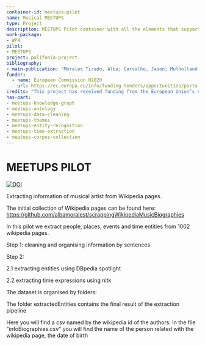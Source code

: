 ```yaml
---
container-id: meetups-pilot
name: Musical MEETUPS
type: Project
description: MEETUPS Pilot container with all the elements that support the knowledge extraction of historical meetups
work-package: 
- WP4
pilot:
- MEETUPS
project: polifonia-project
bibliography:
- main-publication: "Morales Tirado, Alba; Carvalho, Jason; Mulholland, Paul and Daga, Enrico (2023). Musical Meetups: a Knowledge Graph approach for Historical Social Network Analysis. In: Proceedings of the ESWC 2023 Workshops and Tutorials, Semantic Methods for Events and Stories (SEMMES)."
funder:
  - name: European Commission H2020
    url: https://ec.europa.eu/info/funding-tenders/opportunities/portal/screen/programmes/h2020
credits: "This project has received funding from the European Union’s Horizon 2020 research and innovation programme under grant agreement GA101004746. The communication reflects only the author’s view and the Research Executive Agency is not responsible for any use that may be made of the information it contains."
has-part:
- meetups-knowledge-graph
- meetups-ontology
- meetups-data-cleaning
- meetups-themes
- meetups-entity-recognition
- meetups-time-extraction
- meetups-corpus-collection
---
```


# MEETUPS PILOT

[![DOI](https://zenodo.org/badge/436452967.svg)](https://zenodo.org/badge/latestdoi/436452967)

Extracting information of musical artist from Wikipedia pages.

The initial collection of Wikipedia pages can be found here: https://github.com/albamoralest/scrappingWikipediaMusicBiographies

In this pilot we extract people, places, events and time entities from 1002 wikipedia pages.

Step 1: cleaning and organising information by sentences

Step 2:
  
  2.1 extracting entities using DBpedia spotlight
  
  2.2 extracting time expressions using nltk
  
The dataset is organised by folders:

The folder extractedEntities contains the final result of the extraction pipeline

Here you will find a csv named by the wikipedia id of the authors. In the file "infoBiographies.csv" you will find the name of the person related with the wikipedia page, the date of birth

